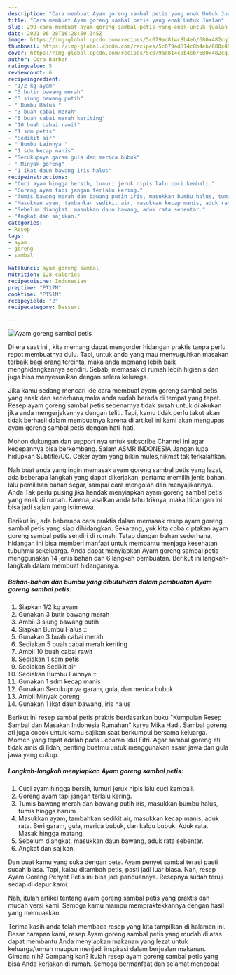 ```yaml
---
description: "Cara membuat Ayam goreng sambal petis yang enak Untuk Jualan"
title: "Cara membuat Ayam goreng sambal petis yang enak Untuk Jualan"
slug: 299-cara-membuat-ayam-goreng-sambal-petis-yang-enak-untuk-jualan
date: 2021-06-28T16:28:50.345Z
image: https://img-global.cpcdn.com/recipes/5c079ad814c8b4eb/680x482cq70/ayam-goreng-sambal-petis-foto-resep-utama.jpg
thumbnail: https://img-global.cpcdn.com/recipes/5c079ad814c8b4eb/680x482cq70/ayam-goreng-sambal-petis-foto-resep-utama.jpg
cover: https://img-global.cpcdn.com/recipes/5c079ad814c8b4eb/680x482cq70/ayam-goreng-sambal-petis-foto-resep-utama.jpg
author: Cora Barber
ratingvalue: 5
reviewcount: 6
recipeingredient:
- "1/2 kg ayam"
- "3 butir bawang merah"
- "3 siung bawang putih"
- " Bumbu Halus "
- "3 buah cabai merah"
- "5 buah cabai merah keriting"
- "10 buah cabai rawit"
- "1 sdm petis"
- "Sedikit air"
- " Bumbu Lainnya "
- "1 sdm kecap manis"
- "Secukupnya garam gula dan merica bubuk"
- " Minyak goreng"
- "1 ikat daun bawang iris halus"
recipeinstructions:
- "Cuci ayam hingga bersih, lumuri jeruk nipis lalu cuci kembali."
- "Goreng ayam tapi jangan terlalu kering."
- "Tumis bawang merah dan bawang putih iris, masukkan bumbu halus, tumis hingga harum."
- "Masukkan ayam, tambahkan sedikit air, masukkan kecap manis, aduk rata. Beri garam, gula, merica bubuk, dan kaldu bubuk. Aduk rata. Masak hingga matang."
- "Sebelum diangkat, masukkan daun bawang, aduk rata sebentar."
- "Angkat dan sajikan."
categories:
- Resep
tags:
- ayam
- goreng
- sambal

katakunci: ayam goreng sambal 
nutrition: 128 calories
recipecuisine: Indonesian
preptime: "PT17M"
cooktime: "PT51M"
recipeyield: "2"
recipecategory: Dessert

---
```



![Ayam goreng sambal petis](https://img-global.cpcdn.com/recipes/5c079ad814c8b4eb/680x482cq70/ayam-goreng-sambal-petis-foto-resep-utama.jpg)

Di era  saat ini , kita memang dapat mengorder hidangan praktis tanpa perlu repot membuatnya dulu. Tapi, untuk anda yang mau menyuguhkan masakan terbaik bagi orang tercinta, maka anda memang lebih baik menghidangkannya sendiri. Sebab, memasak di rumah lebih higienis dan juga bisa menyesuaikan dengan selera keluarga.

Jika kamu sedang mencari ide cara membuat ayam goreng sambal petis yang enak dan sederhana,maka anda sudah berada di tempat yang tepat. Resep ayam goreng sambal petis  sebenarnya tidak susah untuk dilakukan jika anda mengerjakannya dengan teliti. Tapi, kamu tidak perlu takut akan tidak berhasil dalam membuatnya 
karena di artikel ini kami akan mengupas ayam goreng sambal petis dengan hati-hati.  

Mohon dukungan dan support nya untuk subscribe Channel ini agar kedepannya bisa berkembang. Salam ASMR INDONESIA Jangan lupa hidupkan Subtitle/CC. Ceker ayam yang bikin mules,nikmat tak terkalahkan.

Nah buat anda yang ingin memasak ayam goreng sambal petis yang lezat, ada beberapa langkah yang dapat dikerjakan, pertama memilih jenis bahan, lalu pemilihan bahan segar, sampai cara mengolah dan menyajikannya. Anda Tak perlu pusing jika hendak menyiapkan ayam goreng sambal petis yang enak di rumah. Karena, asalkan anda  tahu triknya, maka hidangan ini bisa jadi sajian yang istimewa.

Berikut ini, ada beberapa cara praktis  dalam memasak resep ayam goreng sambal petis yang siap dihidangkan. Sekarang, yuk kita coba ciptakan ayam goreng sambal petis sendiri di rumah. Tetap dengan bahan sederhana, hidangan ini bisa memberi manfaat untuk membantu menjaga kesehatan tubuhmu sekeluarga. Anda dapat menyiapkan Ayam goreng sambal petis menggunakan 14 jenis bahan dan 6 langkah pembuatan. Berikut ini langkah-langkah dalam membuat hidangannya.

<!--inarticleads1-->

##### Bahan-bahan dan bumbu yang dibutuhkan dalam pembuatan Ayam goreng sambal petis:

1. Siapkan 1/2 kg ayam
1. Gunakan 3 butir bawang merah
1. Ambil 3 siung bawang putih
1. Siapkan  Bumbu Halus ::
1. Gunakan 3 buah cabai merah
1. Sediakan 5 buah cabai merah keriting
1. Ambil 10 buah cabai rawit
1. Sediakan 1 sdm petis
1. Sediakan Sedikit air
1. Sediakan  Bumbu Lainnya ::
1. Gunakan 1 sdm kecap manis
1. Gunakan Secukupnya garam, gula, dan merica bubuk
1. Ambil  Minyak goreng
1. Gunakan 1 ikat daun bawang, iris halus


Berikut ini resep sambal petis praktis berdasarkan buku &#34;Kumpulan Resep Sambal dan Masakan Indonesia Rumahan&#34; karya Mika Hadi. Sambal goreng ati juga cocok untuk kamu sajikan saat berkumpul bersama keluarga. Momen yang tepat adalah pada Lebaran Idul Fitri. Agar sambal goreng ati tidak amis di lidah, penting buatmu untuk menggunakan asam jawa dan gula jawa yang cukup. 

<!--inarticleads2-->

##### Langkah-langkah menyiapkan Ayam goreng sambal petis:

1. Cuci ayam hingga bersih, lumuri jeruk nipis lalu cuci kembali.
1. Goreng ayam tapi jangan terlalu kering.
1. Tumis bawang merah dan bawang putih iris, masukkan bumbu halus, tumis hingga harum.
1. Masukkan ayam, tambahkan sedikit air, masukkan kecap manis, aduk rata. Beri garam, gula, merica bubuk, dan kaldu bubuk. Aduk rata. Masak hingga matang.
1. Sebelum diangkat, masukkan daun bawang, aduk rata sebentar.
1. Angkat dan sajikan.


Dan buat kamu yang suka dengan pete. Ayam penyet sambal terasi pasti sudah biasa. Tapi, kalau ditambah petis, pasti jadi luar biasa. Nah, resep Ayam Goreng Penyet Petis ini bisa jadi panduannya. Resepnya sudah teruji sedap di dapur kami. 

Nah, itulah artikel tentang  ayam goreng sambal petis  yang praktis dan mudah versi kami. Semoga kamu mampu mempraktekkannya dengan hasil yang memuaskan. 

Terima kasih anda telah membaca resep yang kita tampilkan di halaman ini. Besar harapan kami, resep  Ayam goreng sambal petis yang mudah di atas dapat membantu Anda menyiapkan makanan yang lezat untuk keluarga/teman maupun menjadi inspirasi dalam berjualan makanan. Gimana nih? Gampang kan? Itulah resep ayam goreng sambal petis yang bisa Anda kerjakan di rumah. Semoga bermanfaat dan selamat mencoba!

